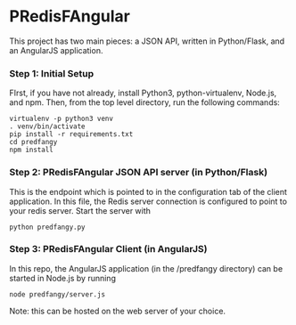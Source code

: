# PRedisFAngular
This project has two main pieces:  a JSON API, written in Python/Flask, and an AngularJS application.  


### Step 1: Initial Setup
FIrst, if you have not already, install Python3, python-virtualenv, Node.js, and npm.  Then, from the top level directory, run the following commands:

```
virtualenv -p python3 venv
. venv/bin/activate
pip install -r requirements.txt
cd predfangy
npm install
```

### Step 2: PRedisFAngular JSON API server (in Python/Flask)
This is the endpoint which is pointed to in the configuration tab of the client application.  In this file, the Redis server connection is configured to point to your redis server.
Start the server with 

```python predfangy.py```


### Step 3: PRedisFAngular Client (in AngularJS)
In this repo, the AngularJS application (in the /predfangy directory) can be started in Node.js by running 

```node predfangy/server.js```

Note: this can be hosted on the web server of your choice.
